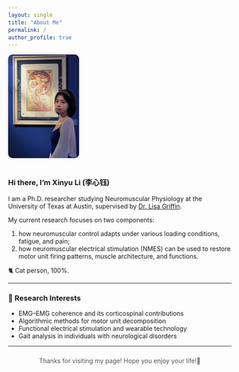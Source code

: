 ```yaml
---
layout: single
title: "About Me"
permalink: /
author_profile: true
---
```


<div class="about-text">

<img src="/images/gallery.jpg" alt="Xinyu Li"
     style="width:160px;border-radius:10px;margin-bottom:1rem;box-shadow:0 0 6px rgba(0,0,0,0.15);">


### Hi there, I’m **Xinyu Li (李心钰)**

I am a Ph.D. researcher studying Neuromuscular Physiology at the University of Texas at Austin, supervised by [Dr. Lisa Griffin](https://sites.edb.utexas.edu/nmus/).  

My current research focuses on two components:
1) how neuromuscular control adapts under various loading conditions, fatigue, and pain;
2) how neuromuscular electrical stimulation (NMES) can be used to restore motor unit firing patterns, muscle architecture, and functions.

🐈 Cat person, 100%.

---

### 🧠 Research Interests
- EMG–EMG coherence and its corticospinal contributions
- Algorithmic methods for motor unit decomposition
- Functional electrical stimulation and wearable technology  
- Gait analysis in individuals with neurological disorders 

---

<p style="text-align:center; font-size:14px; color:#555; margin-top:1.5rem;">
Thanks for visiting my page! Hope you enjoy your life!🎐
</p>

</div>
